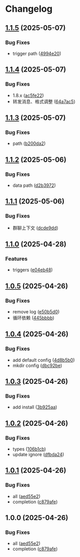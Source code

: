 # Changelog

## [1.1.5](https://github.com/ikechan8370/karin-plugin-chaite/compare/v1.1.4...v1.1.5) (2025-05-07)


### Bug Fixes

* trigger path ([4994e20](https://github.com/ikechan8370/karin-plugin-chaite/commit/4994e20ffa3c9219675d3f60eea5ee02a57a220c))

## [1.1.4](https://github.com/ikechan8370/karin-plugin-chaite/compare/v1.1.3...v1.1.4) (2025-05-07)


### Bug Fixes

* 1.8.x ([ac5fe22](https://github.com/ikechan8370/karin-plugin-chaite/commit/ac5fe221cfd1c90a1d6f7cb2665adff9eb56fcee))
* 转发消息、格式调整 ([64a7ac5](https://github.com/ikechan8370/karin-plugin-chaite/commit/64a7ac515de62959c140e2d24a8b65c76f184e5a))

## [1.1.3](https://github.com/ikechan8370/karin-plugin-chaite/compare/v1.1.2...v1.1.3) (2025-05-07)


### Bug Fixes

* path ([b200da2](https://github.com/ikechan8370/karin-plugin-chaite/commit/b200da24cd80c041ce195295caa482b71b02ec32))

## [1.1.2](https://github.com/ikechan8370/karin-plugin-chaite/compare/v1.1.1...v1.1.2) (2025-05-06)


### Bug Fixes

* data path ([d2b3972](https://github.com/ikechan8370/karin-plugin-chaite/commit/d2b3972fb75f10338e42f054b58cd64ddfb615b5))

## [1.1.1](https://github.com/ikechan8370/karin-plugin-chaite/compare/v1.1.0...v1.1.1) (2025-05-06)


### Bug Fixes

* 群聊上下文 ([dcde9dd](https://github.com/ikechan8370/karin-plugin-chaite/commit/dcde9dd7e0b91f98e636c90ef1299661a8996753))

## [1.1.0](https://github.com/ikechan8370/karin-plugin-chaite/compare/v1.0.5...v1.1.0) (2025-04-28)


### Features

* triggers ([e04eb48](https://github.com/ikechan8370/karin-plugin-chaite/commit/e04eb4846f1cbed38c22d73c92e36c36cff85966))

## [1.0.5](https://github.com/ikechan8370/karin-plugin-chaite/compare/v1.0.4...v1.0.5) (2025-04-26)


### Bug Fixes

* remove log ([e50b5d0](https://github.com/ikechan8370/karin-plugin-chaite/commit/e50b5d01adc4b6d3401af57111bfc96033f2bde2))
* 循环依赖 ([445bbbb](https://github.com/ikechan8370/karin-plugin-chaite/commit/445bbbb67e5f710677351ba3f93916066c01429e))

## [1.0.4](https://github.com/ikechan8370/karin-plugin-chaite/compare/v1.0.3...v1.0.4) (2025-04-26)


### Bug Fixes

* add default config ([4d8b5b0](https://github.com/ikechan8370/karin-plugin-chaite/commit/4d8b5b031e151167bbded5b91463bae94fc0e0e5))
* mkdir config ([dbc92be](https://github.com/ikechan8370/karin-plugin-chaite/commit/dbc92be4b3c0a35cff67d529738fb816bd86f279))

## [1.0.3](https://github.com/ikechan8370/karin-plugin-chaite/compare/v1.0.2...v1.0.3) (2025-04-26)


### Bug Fixes

* add install ([3b925aa](https://github.com/ikechan8370/karin-plugin-chaite/commit/3b925aac51814891e43fc26eb36f6c3a3a2630aa))

## [1.0.2](https://github.com/ikechan8370/karin-plugin-chaite/compare/v1.0.1...v1.0.2) (2025-04-26)


### Bug Fixes

* types ([106b1cb](https://github.com/ikechan8370/karin-plugin-chaite/commit/106b1cb7beb766c8c5cca3ee679d92410ed07acb))
* update ignore ([dfbda24](https://github.com/ikechan8370/karin-plugin-chaite/commit/dfbda246f46e5c24dbe28fdd01731834b138f89e))

## [1.0.1](https://github.com/ikechan8370/karin-plugin-chaite/compare/v1.0.0...v1.0.1) (2025-04-26)


### Bug Fixes

* all ([aed55e2](https://github.com/ikechan8370/karin-plugin-chaite/commit/aed55e2fee90a0a110c7d9716a75930f33d92efe))
* completion ([c879afe](https://github.com/ikechan8370/karin-plugin-chaite/commit/c879afe7f472719b43e65fbfc9d73826297c478a))

## 1.0.0 (2025-04-26)


### Bug Fixes

* all ([aed55e2](https://github.com/ikechan8370/karin-plugin-chaite/commit/aed55e2fee90a0a110c7d9716a75930f33d92efe))
* completion ([c879afe](https://github.com/ikechan8370/karin-plugin-chaite/commit/c879afe7f472719b43e65fbfc9d73826297c478a))
